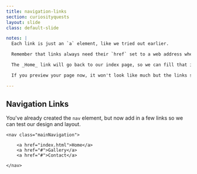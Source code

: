 ```yaml
---
title: navigation-links
section: curiosityquests
layout: slide
class: default-slide

notes: |
  Each link is just an `a` element, like we tried out earlier.

  Remember that links always need their `href` set to a web address where we want the link to go. Because we haven't created the _Gallery_ and _About_ pages yet, we can use `href="#"` as a placeholder.

  The _Home_ link will go back to our index page, so we can fill that in already.

  If you preview your page now, it won't look like much but the links should at least be showing up! We'll give them some style next.

---
```


## Navigation Links

You've already created the `nav` element, but now add in a few links so we can test our design and layout.

    <nav class="mainNavigation">

        <a href="index.html">Home</a>
        <a href="#">Gallery</a>
        <a href="#">Contact</a>

    </nav>
